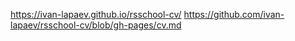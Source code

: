 https://ivan-lapaev.github.io/rsschool-cv/
https://github.com/ivan-lapaev/rsschool-cv/blob/gh-pages/cv.md

